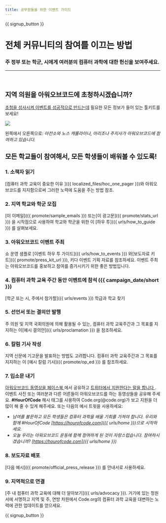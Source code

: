 ```yaml
---
title: 공무원들을 위한 이벤트 가이드
---
```


{{ signup_button }}

# 전체 커뮤니티의 참여를 이끄는 방법

### 주 정부 또는 학군, 시에게 여러분의 컴퓨터 과학에 대한 헌신을 보여주세요.

* * *

</br>

## 지역 의원을 아워오브코드에 초청하시겠습니까?

[초청을 성사시켜 이벤트를 성공적으로 만드는데](/files/elected-official.pdf) 필요한 모든 정보가 들어 있는 툴키트를 보세요!

![](/images/fit-800/hoc_govs.png)

왼쪽에서 오른쪽으로: *아칸소와 노스 캐롤라이나, 아리조나 주지사가 아워오브코드에 참여하고 있습니다.*

## 모든 학교들이 참여해서, 모든 학생들이 배워볼 수 있도록!

### 1. 소책자 읽기

[컴퓨터 과학 교육이 중요한 이유 ]({{ localized_files/hoc_one_pager }})와 아워오브코드를 지지함으로써 그러한 노력에 도움을 주는 방법 참조.

### 2. 지역 학교와 학군 모집

[이 이메일]({{ promote/sample_emails }}) 또는[이 광고문]({{ promote/stats_url }}) 을 시작점으로 사용하여 학교와 학군을 위한 이 [하우 투]({{ urls/how_to_guide }}) 를 살펴보세요.

### 3. 아워오브코드 이벤트 주최

쇼 운영 샘플로 [이벤트 하우 투 가이드]({{ urls/how_to_events }}) 와[보도자료 키트]({{ promote/press_kit_url }}), 키다 이벤트 기획 자료를 참조하세요. 이벤트 주최는 아워오브코드를 홍보하고 참여를 증가시키기 위한 좋은 방법입니다.

### 4. 컴퓨터 과학 교육 주간 동안 이벤트에 참석 ({{ campaign_date/short }})

[학군 또는 시, 주에서 참가할]({{ urls/events }}) 학급과 학교 찾기

### 5. 선언서 또는 결의안 발행

주 의원 및 지역 국회의원에 의해 활용될 수 있는, 컴퓨터 과학 교육주간과 그 목표를 지지하는 이[예시 결의안]({{ urls/proclamation }}) 을 참조하세요.

### 6. 칼럼 기사 작성

지역 신문에 기고문을 발표하는 방법도 고려합니다. 컴퓨터 과학 교육주간과 그 목표를 지지하는 이 [예시 칼럼 기사]({{ promote/op_ed }}) 를 참조하세요.

### 7. 입소문 내기

[아워오브코드 동영상을 페이스북 ](https://www.facebook.com/sharer/sharer.php?u=http%3A%2F%2Fhourofcode.com%2Fus) 에서 공유하고 [트위터에서 지원한다는 말을 합니다 ](https://twitter.com/intent/tweet?url=http%3A%2F%2Fhourofcode.com&text=I%27m%20participating%20in%20this%20year%27s%20%23HourOfCode%2C%20are%20you%3F%20%40codeorg&original_referer=https%3A%2F%2Fwww.google.com%2Furl%3Fq%3Dhttps%253A%252F%252Ftwitter.com%252Fshare%253Fhashtags%253D%2526amp%253Brelated%253Dcodeorg%2526amp%253Btext%253DI%252527m%252Bparticipating%252Bin%252Bthis%252Byear%252527s%252B%252523HourOfCode%25252C%252Bare%252Byou%25253F%252B%252540codeorg%2526amp%253Burl%253Dhttp%25253A%25252F%25252Fhourofcode.com%26sa%3DD%26sntz%3D1%26usg%3DAFQjCNE1GLTUbKZfMlEh9Aj5w0iswz6PYQ&related=codeorg&hashtags=). 이벤트 사진 또는 여러분과 다른 어른들이 아워오브코드를 하는 동영상들을 공유해 주세요. **#HourOfCode** 해시 태그를 사용하여 Code.org(@code.org)가 보고 지원을 더 많이 해 줄 수 있게 해주세요. 또는 다음의 예시 트윗을 사용하세요:

- *남여를 불문하고 모든 학생들은 컴퓨터 과학을 배울 기회를 가져야 합니다. 우리와 함께 #HourOfCode [https://hourofcode.com]({{ urls/home }})으로 시작하세요.*
- *오늘 우리는 아워오브코드 운동에 함께 참여하게 된 것이 자랑스럽습니다. 참여하시겠습니까? [https://hourofcode.com]({{ urls/home }})*

### 8. 보도자료 배포 

[다음 예시]({{ promote/official_press_release }}) 를 안내서로 사용하세요.

### 9. 지역적으로 연결

[주 내 컴퓨터 과학 교육에 대해 더 알아보기]({{ urls/advocacy }}). 거기에 있는 청원서에 서명하고 지역 및 주, 연방 차원에서 Code.org의 컴퓨터 과학 교육을 대변하는 노력에 관한 업데이트를 얻으세요. 

{{ signup_button }}